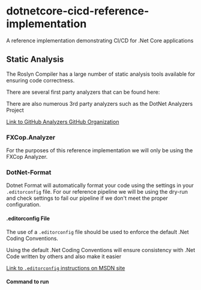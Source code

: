 # dotnetcore-cicd-reference-implementation

A reference implementation demonstrating CI/CD for .Net Core applications


## Static Analysis

The Roslyn Compiler has a large number of static analysis tools available for ensuring code correctness.

There are several first party analyzers that can be found here: 

There are also numerous 3rd party analyzers such as the DotNet Analyzers Project

[Link to GitHub Analyzers GitHub Organization](https://github.com/DotNetAnalyzers)

### FXCop.Analyzer

For the purposes of this reference implementation we will only be using the FXCop Analyzer.

### DotNet-Format

Dotnet Format will automatically format your code using the settings in your
`.editorconfig` file. For our reference pipeline we will be using the dry-run
and check settings to fail our pipeline if we don't meet the proper
configuration.

#### .editorconfig File

The use of a `.editorconfig` file should be used to enforce the default .Net Coding Conventions.

Using the default .Net Coding Conventions will ensure consistency with .Net Code written by others and also make it easier 

[Link to `.editorconfig` instructions on MSDN site](https://docs.microsoft.com/en-gb/visualstudio/ide/editorconfig-code-style-settings-reference?view=vs-2019)

#### Command to run 